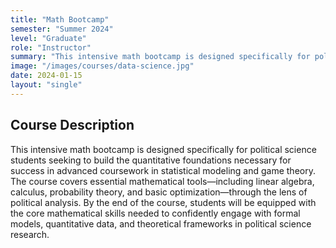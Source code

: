 ```yaml
---
title: "Math Bootcamp"
semester: "Summer 2024"
level: "Graduate"
role: "Instructor"
summary: "This intensive math bootcamp is designed specifically for political science students seeking to build the quantitative foundations necessary for success in advanced coursework in statistical modeling and game theory."
image: "/images/courses/data-science.jpg"
date: 2024-01-15
layout: "single"
---
```


## Course Description

This intensive math bootcamp is designed specifically for political science students seeking to build the quantitative foundations necessary for success in advanced coursework in statistical modeling and game theory. The course covers essential mathematical tools—including linear algebra, calculus, probability theory, and basic optimization—through the lens of political analysis. By the end of the course, students will be equipped with the core mathematical skills needed to confidently engage with formal models, quantitative data, and theoretical frameworks in political science research.